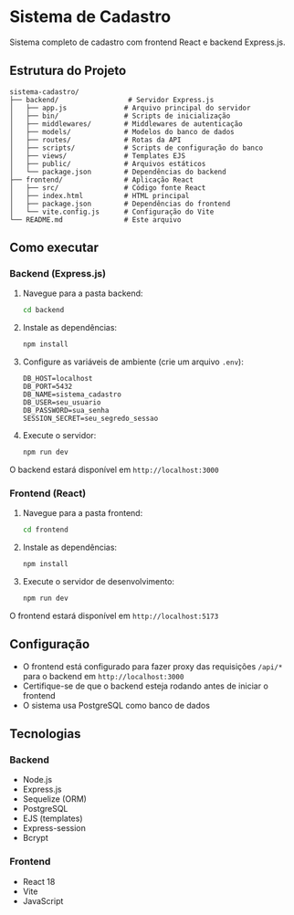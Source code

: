# Sistema de Cadastro

Sistema completo de cadastro com frontend React e backend Express.js.

## Estrutura do Projeto

```
sistema-cadastro/
├── backend/                 # Servidor Express.js
│   ├── app.js              # Arquivo principal do servidor
│   ├── bin/                # Scripts de inicialização
│   ├── middlewares/        # Middlewares de autenticação
│   ├── models/             # Modelos do banco de dados
│   ├── routes/             # Rotas da API
│   ├── scripts/            # Scripts de configuração do banco
│   ├── views/              # Templates EJS
│   ├── public/             # Arquivos estáticos
│   └── package.json        # Dependências do backend
├── frontend/               # Aplicação React
│   ├── src/                # Código fonte React
│   ├── index.html          # HTML principal
│   ├── package.json        # Dependências do frontend
│   └── vite.config.js      # Configuração do Vite
└── README.md               # Este arquivo
```

## Como executar

### Backend (Express.js)

1. Navegue para a pasta backend:

   ```bash
   cd backend
   ```

2. Instale as dependências:

   ```bash
   npm install
   ```

3. Configure as variáveis de ambiente (crie um arquivo `.env`):

   ```
   DB_HOST=localhost
   DB_PORT=5432
   DB_NAME=sistema_cadastro
   DB_USER=seu_usuario
   DB_PASSWORD=sua_senha
   SESSION_SECRET=seu_segredo_sessao
   ```

4. Execute o servidor:
   ```bash
   npm run dev
   ```

O backend estará disponível em `http://localhost:3000`

### Frontend (React)

1. Navegue para a pasta frontend:

   ```bash
   cd frontend
   ```

2. Instale as dependências:

   ```bash
   npm install
   ```

3. Execute o servidor de desenvolvimento:
   ```bash
   npm run dev
   ```

O frontend estará disponível em `http://localhost:5173`

## Configuração

- O frontend está configurado para fazer proxy das requisições `/api/*` para o backend em `http://localhost:3000`
- Certifique-se de que o backend esteja rodando antes de iniciar o frontend
- O sistema usa PostgreSQL como banco de dados

## Tecnologias

### Backend

- Node.js
- Express.js
- Sequelize (ORM)
- PostgreSQL
- EJS (templates)
- Express-session
- Bcrypt

### Frontend

- React 18
- Vite
- JavaScript
